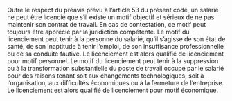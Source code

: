 Outre le respect du préavis prévu à l’article 53 du présent code, un salarié ne peut être licencié que s’il existe un motif objectif et sérieux de ne pas maintenir son contrat de travail. En cas de contestation, ce motif peut toujours être apprécié par la juridiction compétente.
Le motif du licenciement peut tenir à la personne du salarié, qu’il s’agisse de son état de santé, de son inaptitude à tenir l’emploi, de son insuffisance professionnelle ou de sa conduite fautive. Le licenciement est alors qualifié de licenciement pour motif personnel.
Le motif du licenciement peut tenir à la suppression ou à la transformation substantielle du poste de travail occupé par le salarié pour des raisons tenant soit aux changements technologiques, soit à l’organisation, aux difficultés économiques ou à la fermeture de l’entreprise. Le licenciement est alors qualifié de licenciement pour motif économique.